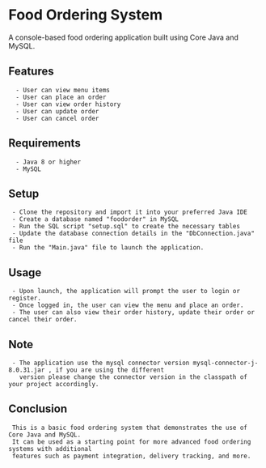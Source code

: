 # Food Ordering System
A console-based food ordering application built using Core Java and MySQL.

##  Features
      - User can view menu items
      - User can place an order
      - User can view order history
      - User can update order
      - User can cancel order

##  Requirements
      - Java 8 or higher
      - MySQL
      
##  Setup
     - Clone the repository and import it into your preferred Java IDE
     - Create a database named "foodorder" in MySQL
     - Run the SQL script "setup.sql" to create the necessary tables
     - Update the database connection details in the "DbConnection.java" file
     - Run the "Main.java" file to launch the application.
     
##  Usage
     - Upon launch, the application will prompt the user to login or register.
     - Once logged in, the user can view the menu and place an order.
     - The user can also view their order history, update their order or cancel their order.


##  Note
     - The application use the mysql connector version mysql-connector-j-8.0.31.jar , if you are using the different 
       version please change the connector version in the classpath of your project accordingly.
       

##  Conclusion
     This is a basic food ordering system that demonstrates the use of Core Java and MySQL. 
     It can be used as a starting point for more advanced food ordering systems with additional 
     features such as payment integration, delivery tracking, and more.

